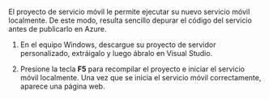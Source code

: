 

El proyecto de servicio móvil le permite ejecutar su nuevo servicio móvil localmente. De este modo, resulta sencillo depurar el código del servicio antes de publicarlo en Azure.

1. En el equipo Windows, descargue su proyecto de servidor personalizado, extráigalo y luego ábralo en Visual Studio.

2. Presione la tecla **F5** para recompilar el proyecto e iniciar el servicio móvil localmente. Una vez que se inicia el servicio móvil correctamente, aparece una página web.

<!---HONumber=July15_HO2-->